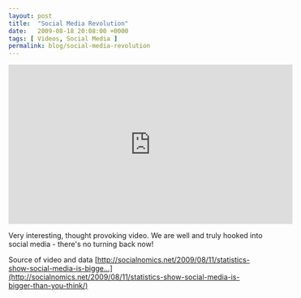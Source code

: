 ```yaml
---
layout: post
title:  "Social Media Revolution"
date:   2009-08-18 20:08:00 +0000
tags: [ Videos, Social Media ]
permalink: blog/social-media-revolution
---
```

<iframe width="560" height="315" src="https://www.youtube.com/embed/sIFYPQjYhv8" frameborder="0" allowfullscreen></iframe>

Very interesting, thought provoking video. We are well and truly hooked into social media - there's no turning back now!

Source of video and data
[http://socialnomics.net/2009/08/11/statistics-show-social-media-is-bigge...](http://socialnomics.net/2009/08/11/statistics-show-social-media-is-bigger-than-you-think/)